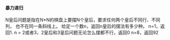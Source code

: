 #### 暴力递归

N皇后问题是指在N*N的棋盘上要摆N个皇后，要求任何两个皇后不同行、不同列，
也不在同一条斜线上。
给定一个数n，返回n皇后的摆法有多少种。
n=1，返回1.
n = 2或者3，2皇后和3皇后问题无论怎么摆都不行，返回0
n=8，返回92